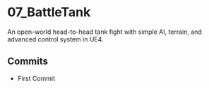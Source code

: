 # 07_BattleTank
An open-world head-to-head tank fight with simple AI, terrain, and advanced control system in UE4.



## Commits 
* First Commit
